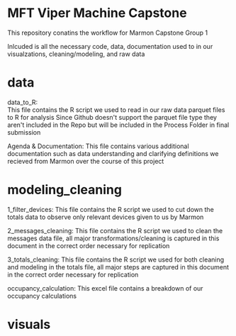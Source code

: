 # MFT Viper Machine Capstone

This repository conatins the workflow for Marmon Capstone Group 1

Inlcuded is all the necessary code, data, documentation used to in our visualzations, cleaning/modeling, and raw data

# data
data_to_R:  
This file contains the R script we used to read in our raw data parquet files to R for analysis
Since Github doesn't support the parquet file type they aren't included in the Repo but will be included in the Process Folder in final submission

Agenda & Documentation:
This file contains various additional documentation such as data understanding and clarifying definitions we recieved from Marmon over the course of this project

# modeling_cleaning
1_filter_devices:
This file contains the R script we used to cut down the totals data to observe only relevant devices given to us by Marmon

2_messages_cleaning:
This file contains the R script we used to clean the messages data file, all major transformations/cleaning is captured in this document in the correct order necessary for replication

3_totals_cleaning:
This file contains the R script we used for both cleaning and modeling in the totals file, all major steps are captured in this document in the correct order necessary for replication

occupancy_calculation:
This excel file contains a breakdown of our occupancy calculations

# visuals
